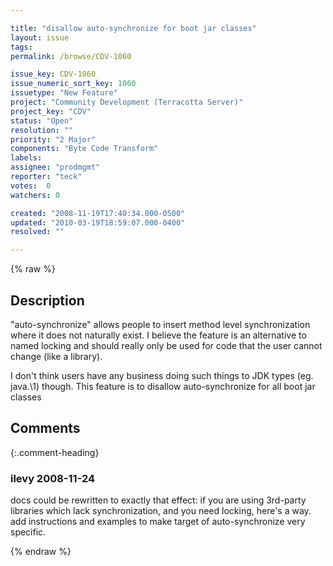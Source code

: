 ```yaml
---

title: "disallow auto-synchronize for boot jar classes"
layout: issue
tags: 
permalink: /browse/CDV-1060

issue_key: CDV-1060
issue_numeric_sort_key: 1060
issuetype: "New Feature"
project: "Community Development (Terracotta Server)"
project_key: "CDV"
status: "Open"
resolution: ""
priority: "2 Major"
components: "Byte Code Transform"
labels: 
assignee: "prodmgmt"
reporter: "teck"
votes:  0
watchers: 0

created: "2008-11-19T17:40:34.000-0500"
updated: "2010-03-19T18:59:07.000-0400"
resolved: ""

---
```




{% raw %}



## Description

<div markdown="1" class="description">

"auto-synchronize" allows people to insert method level synchronization where it does not naturally exist. I believe the feature is an alternative to named locking and should really only be used for code that the user cannot change (like a library). 

I don't think users have any business doing such things to JDK types (eg. java.\1) though. This feature is to disallow auto-synchronize for all boot jar classes

</div>

## Comments


{:.comment-heading}
### **ilevy** <span class="date">2008-11-24</span>

<div markdown="1" class="comment">

docs could be rewritten to exactly that effect: if  you are using 3rd-party libraries which lack synchronization, and you need locking, here's a way. add instructions and examples to make target of auto-synchronize very specific.

</div>



{% endraw %}
